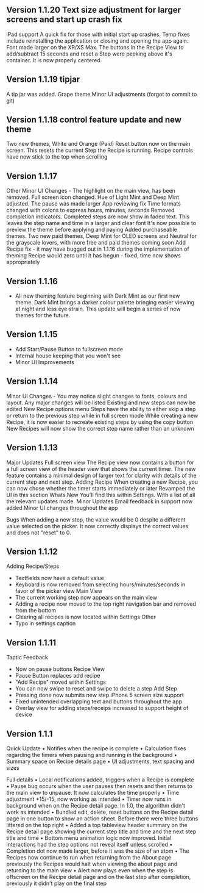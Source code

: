 ## Version 1.1.20 Text size adjustment for larger screens and start up crash fix
iPad support
A quick fix for those with initial start up crashes. Temp fixes include reinstalling the application or closing and opening the app again.
Font made larger on the XR/XS Max.
The buttons in the Recipe View to add/subtract 15 seconds and reset a Step were peeking above it's container. It is now properly centered.

## Version 1.1.19 tipjar
A tip jar was added.
Grape theme
Minor UI adjustments
(forgot to commit to git)

## Version 1.1.18 control feature update and new theme
Two new themes, White and Orange (Paid)
Reset button now on the main screen. This resets the current Step the Recipe is running.
Recipe controls have now stick to the top when scrolling

## Version 1.1.17 
Other Minor UI Changes - The highlight on the main view, has been removed. Full screen icon changed. Hue of Light Mint and Deep Mint adjusted. The pause was made larger
App reviewing fix
Time formats changed with colons to express hours, minutes, seconds
Removed completion indicators. Completed steps are now show in faded text. This leaves the step name and time in a larger and clear font
It's now possible to preview the theme before applying and paying
Added purchaseable themes. Two new paid themes, Deep Mint for OLED screens and Neutral for the grayscale lovers, with more free and paid themes coming soon
Add Recipe fix - it may have bugged out in 1.1.16 during the implementation of theming
Recipe would zero until it has begun - fixed, time now shows appropriately

## Version 1.1.16
- All new theming feature beginning with Dark Mint as our first new theme. Dark Mint brings a darker colour palette bringing easier viewing at night and less eye strain. This update will begin a series of new themes for the future.

## Version 1.1.15
- Add Start/Pause Button to fullscreen mode
- Internal house keeping that you won't see
- Minor UI Improvements

## Version 1.1.14

Minor UI Changes - You may notice slight changes to fonts, colours and layout. Any major changes will be listed
Existing and new steps can now be edited
New Recipe options menu
Steps have the ability to either skip a step or return to the previous step while in full screen mode
While creating a new Recipe, it is now easier to recreate existing steps by using the copy button
New Recipes will now show the correct step name rather than an unknown

## Version 1.1.13 

Major Updates
Full screen view
The Recipe view now contains a button for a full screen view of the header view that shows the current timer. The new feature contains a minimal design of larger text for clarity with details of the current step and next step.
Adding Recipe
When creating a new Recipe, you can now chose whether the timer starts immediately or later
Revamped the UI in this section
Whats New
You'll find this within Settings. With a list of all the relevant updates made.
Minor Updates
Email feedback in support now added
Minor UI changes throughout the app

Bugs
When adding a new step, the value would be 0 despite a different value selected on the picker. It now correctly displays the correct values and does not "reset" to 0.

## Version 1.1.12
Adding Recipe/Steps
- Textfields now have a default value
- Keyboard is now removed from selecting hours/minutes/seconds in favor of the picker view
Main View    
- The current working step now appears on the main view
- Adding a recipe now moved to the top right navigation bar and removed from the bottom
- Clearing all recipes is now located within Settings
Other
- Typo in settings caption


## Version 1.1.11
Taptic Feedback
- Now on pause buttons
Recipe View
- Pause Button replaces add recipe
- "Add Recipe" moved within Settings
- You can now swipe to reset and swipe to delete a step
Add Step
-  Pressing done now submits new step
iPhone 5 screen size support
- Fixed unintended overlapping text and buttons throughout the app
- Overlay view for adding steps/receips increased to support height of device

## Version 1.1.1
Quick Update
• Notifies when the recipe is complete
• Calculation fixes regarding the timers when pausing and running in the background
• Summary space on Recipe details page
• UI adjustments, text spacing and sizes

Full details
• Local notifications added, triggers when a Recipe is complete
• Pause bug occurs when the user pauses then resets and then returns to the main view to unpause. It now calculates the time properly
• Time adjustment +15/-15, now working as intended
• Timer now runs in background when on the Recipe detail page. In 1.0, the algorithm didn't work as intended
• Bundled edit, delete, reset buttons on the Recipe detail page in one button to show an action sheet. Before there were three buttons littered on the top right
• Added a top tableview header summary on the Recipe detail page showing the current step title and time and the next step title and time
• Bottom menu animation logic now improved. Initial interactions had the step options not reveal itself unless scrolled
• Completion dot now made larger, before it was the size of an atom
• The Recipes now continue to run when returning from the About page previously the Recipes would halt when viewing the about page and returning to the main view
• Alert now plays even when the step is offscreen on the Recipe detail page and on the last step after completion, previously it didn't play on the final step

